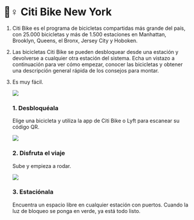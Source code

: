 # 🚴♀ Citi Bike New York

1. Citi Bike es el programa de bicicletas compartidas más grande del país, con 25.000 bicicletas y más de 1.500 estaciones en Manhattan, Brooklyn, Queens, el Bronx, Jersey City y Hoboken.
2. Las bicicletas Citi Bike se pueden desbloquear desde una estación y devolverse a cualquier otra estación del sistema. Echa un vistazo a continuación para ver cómo empezar, conocer las bicicletas y obtener una descripción general rápida de los consejos para montar.
3.  Es muy fácil.

    ![](https://images.ctfassets.net/p6ae3zqfb1e3/6d7ZLWdpGk0lgYTNJZaaLd/d57b02ee1356ea59bb52fb10d5684f4c/tbs\_onboarding\_scanQRHandlebar.svg?w=1500\&q=60\&fm=)

    ### 1. Desbloquéala

    Elige una bicicleta y utiliza la app de Citi Bike o Lyft para escanear su código QR.

    ![](https://images.ctfassets.net/p6ae3zqfb1e3/5QTZtYd0vnWTKmF3nV3bnz/48a9967e358dd12a51b590ae1e525927/Group.svg?w=1500\&q=60\&fm=)

    ### 2. Disfruta el viaje

    Sube y empieza a rodar.

    ![](https://images.ctfassets.net/p6ae3zqfb1e3/41LqBNvOfCRXmd5ItxR143/f73d969cec5c6852e748e76ed32ae9d8/tbs\_onboarding\_stationLocking.svg?w=1500\&q=60\&fm=)

    ### 3. Estaciónala

    Encuentra un espacio libre en cualquier estación con puertos. Cuando la luz de bloqueo se ponga en verde, ya está todo listo.



